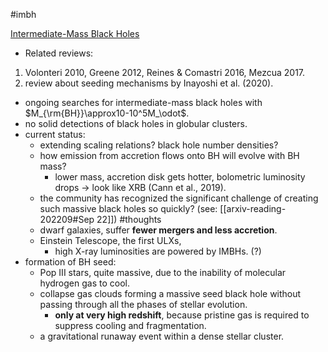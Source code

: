 #imbh 

[Intermediate-Mass Black Holes](https://www.annualreviews.org/doi/10.1146/annurev-astro-032620-021835)

- Related reviews: 
1.  Volonteri 2010, Greene 2012, Reines & Comastri 2016, Mezcua 2017. 
2.  review about seeding mechanisms by Inayoshi et al. (2020).

- ongoing searches for intermediate-mass black holes with $M_{\rm{BH}}\approx10-10^5M_\odot$.
- no solid detections of black holes in globular clusters.
- current status:
	- extending scaling relations? black hole number densities?
	- how emission from accretion flows onto BH will evolve with BH mass?
		- lower mass, accretion disk gets hotter, bolometric luminosity drops -> look like XRB (Cann et al., 2019).
	- the community has recognized the significant challenge of creating such massive black holes so quickly? (see: [[arxiv-reading-202209#Sep 22]]) #thoughts
	- dwarf galaxies, suffer **fewer mergers and less accretion**.
	- Einstein Telescope, the first ULXs,
		- high X-ray luminosities are powered by IMBHs. (?)
- formation of BH seed:
	- Pop III stars, quite massive, due to the inability of molecular hydrogen gas to cool.
	- collapse gas clouds forming a massive seed black hole without passing through all the phases of stellar evolution.
		- **only at very high redshift**, because pristine gas is required to suppress cooling and fragmentation.
	- a gravitational runaway event within a dense stellar cluster.